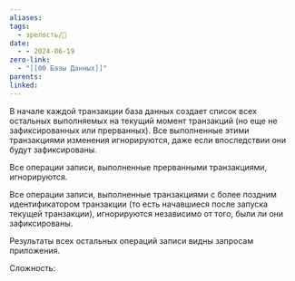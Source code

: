 ```yaml
---
aliases: 
tags:
  - зрелость/🌱
date:
  - - 2024-06-19
zero-link:
  - "[[00 Базы Данных]]"
parents: 
linked:
---
```

В начале каждой транзакции база данных создает список всех остальных выполняемых на текущий момент транзакций (но еще не зафиксированных или прерванных). Все выполненные этими транзакциями изменения игнорируются, даже если впоследствии они будут зафиксированы.

Все операции записи, выполненные прерванными транзакциями, игнорируются.

Все операции записи, выполненные транзакциями с более поздним идентификатором транзакции (то есть начавшиеся после запуска текущей транзакции), игнорируются независимо от того, были ли они зафиксированы.

Результаты всех остальных операций записи видны запросам приложения.

Сложность:
